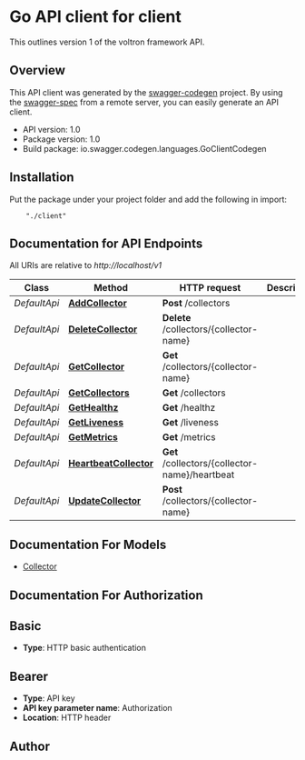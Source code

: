 # Go API client for client

This outlines version 1 of the voltron framework API. 

## Overview
This API client was generated by the [swagger-codegen](https://github.com/swagger-api/swagger-codegen) project.  By using the [swagger-spec](https://github.com/swagger-api/swagger-spec) from a remote server, you can easily generate an API client.

- API version: 1.0
- Package version: 1.0
- Build package: io.swagger.codegen.languages.GoClientCodegen

## Installation
Put the package under your project folder and add the following in import:
```
    "./client"
```

## Documentation for API Endpoints

All URIs are relative to *http://localhost/v1*

Class | Method | HTTP request | Description
------------ | ------------- | ------------- | -------------
*DefaultApi* | [**AddCollector**](docs/DefaultApi.md#addcollector) | **Post** /collectors | 
*DefaultApi* | [**DeleteCollector**](docs/DefaultApi.md#deletecollector) | **Delete** /collectors/{collector-name} | 
*DefaultApi* | [**GetCollector**](docs/DefaultApi.md#getcollector) | **Get** /collectors/{collector-name} | 
*DefaultApi* | [**GetCollectors**](docs/DefaultApi.md#getcollectors) | **Get** /collectors | 
*DefaultApi* | [**GetHealthz**](docs/DefaultApi.md#gethealthz) | **Get** /healthz | 
*DefaultApi* | [**GetLiveness**](docs/DefaultApi.md#getliveness) | **Get** /liveness | 
*DefaultApi* | [**GetMetrics**](docs/DefaultApi.md#getmetrics) | **Get** /metrics | 
*DefaultApi* | [**HeartbeatCollector**](docs/DefaultApi.md#heartbeatcollector) | **Get** /collectors/{collector-name}/heartbeat | 
*DefaultApi* | [**UpdateCollector**](docs/DefaultApi.md#updatecollector) | **Post** /collectors/{collector-name} | 


## Documentation For Models

 - [Collector](docs/Collector.md)


## Documentation For Authorization


## Basic

- **Type**: HTTP basic authentication

## Bearer

- **Type**: API key 
- **API key parameter name**: Authorization
- **Location**: HTTP header


## Author



